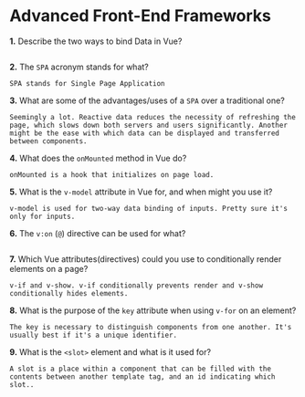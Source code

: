 # Advanced Front-End Frameworks


**1.** Describe the two ways to bind Data in Vue?
<!-- enter you answer in the space below -->
```

```

**2.** The `SPA` acronym stands for what?
<!-- enter you answer in the space below -->
```
SPA stands for Single Page Application
```
**3.** What are some of the advantages/uses of a `SPA` over a traditional one?
<!-- enter you answer in the space below -->
```
Seemingly a lot. Reactive data reduces the necessity of refreshing the page, which slows down both servers and users significantly. Another might be the ease with which data can be displayed and transferred between components.
```
**4.** What does the `onMounted` method in Vue do?
<!-- enter you answer in the space below -->
```
onMounted is a hook that initializes on page load.
```
**5.** What is the `v-model` attribute in Vue for, and when might you use it?
<!-- enter you answer in the space below -->
```
v-model is used for two-way data binding of inputs. Pretty sure it's only for inputs.
```
**6.** The `v:on` (`@`) directive can be used for what?
<!-- enter you answer in the space below -->
```

```
**7.** Which Vue attributes(directives) could you use to conditionally render elements on a page?
<!-- enter you answer in the space below -->
```
v-if and v-show. v-if conditionally prevents render and v-show conditionally hides elements.
```
**8.** What is the purpose of the `key` attribute when using `v-for` on an element?
<!-- enter you answer in the space below -->
```
The key is necessary to distinguish components from one another. It's usually best if it's a unique identifier.
```
**9.** What is the `<slot>` element and what is it used for?
<!-- enter you answer in the space below -->
```
A slot is a place within a component that can be filled with the contents between another template tag, and an id indicating which slot..
```